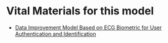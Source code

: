 # Vital Materials for this model

* [Data Improvement Model Based on ECG Biometric for User Authentication and Identification](https://www.ncbi.nlm.nih.gov/pmc/articles/PMC7284328/#:~:text=ECG%20has%20been%20used%20by,and%20wavelet%20features%20%5B7%5D.&text=Generally%2C%20the%20ECG%20signal%20might,pre%2Dprocessed%20to%20remove%20noise)